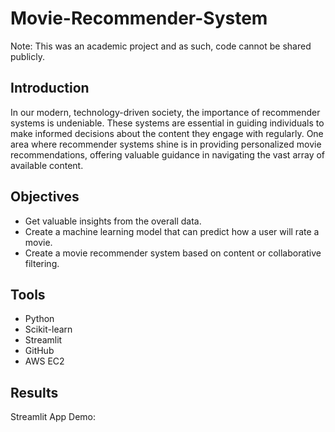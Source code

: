 # Movie-Recommender-System

Note: This was an academic project and as such, code cannot be shared publicly.

## Introduction
In our modern, technology-driven society, the importance of recommender systems is undeniable. These systems are essential in guiding individuals to make informed decisions about the content they engage with regularly. One area where recommender systems shine is in providing personalized movie recommendations, offering valuable guidance in navigating the vast array of available content.

## Objectives
- Get valuable insights from the overall data.
- Create a machine learning model that can predict how a user will rate a movie.
- Create a movie recommender system based on content or collaborative filtering.

## Tools
- Python
- Scikit-learn
- Streamlit
- GitHub
- AWS EC2

## Results
Streamlit App Demo:


